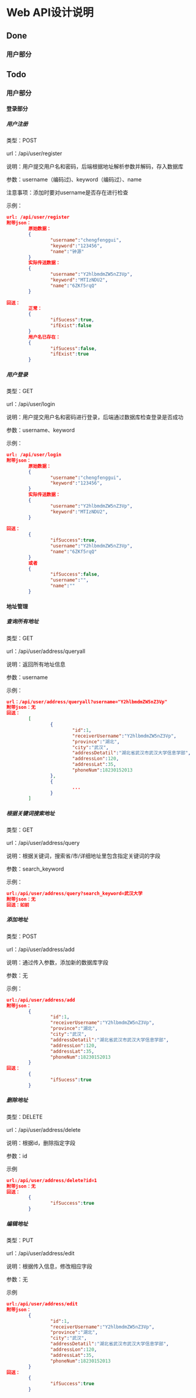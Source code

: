 # Web API设计说明



## Done

### 用户部分



## Todo

### 用户部分

#### 登录部分

##### 用户注册

类型：POST

url：/api/user/register

说明：用户提交用户名和密码，后端根据地址解析参数并解码，存入数据库

参数：username（编码过)、keyword（编码过）、name

注意事项：添加时要对username是否存在进行检查

示例：

```json
url: /api/user/register
附带json：
		原始数据：
		{
				"username":"chengfenggui",
				"keyword":"123456",
				"name":"钟源"
		}
		实际传送数据：
		{
				"username":"Y2hlbmdmZW5nZ3Vp",
				"keyword":"MTIzNDU2",
				"name":"6ZKf5rqQ"
		}
		
回送：
		正常：
		{
				"ifSucess":true,
				"ifExist":false
		}
		用户名已存在：
		{
				"ifSucess":false,
				"ifExist":true
		}
```



##### 用户登录

类型：GET

url：/api/user/login

说明：用户提交用户名和密码进行登录，后端通过数据库检查登录是否成功

参数：username、keyword

示例：

```json
url: /api/user/login
附带json：
		原始数据：
		{
				"username":"chengfenggui",
				"keyword":"123456",
		}
		实际传送数据：
		{
				"username":"Y2hlbmdmZW5nZ3Vp",
				"keyword":"MTIzNDU2",
		}
		
回送：
		{
				"ifSuccess":true,
				"username":"Y2hlbmdmZW5nZ3Vp",
				"name":"6ZKf5rqQ"
		}
		或者
		{
				"ifSuccess":false,
				"username":"",
				"name":""
		}
```



#### 地址管理

##### 查询所有地址

类型：GET

url：/api/user/address/queryall

说明：返回所有地址信息

参数：username

示例：

```json
url：/api/user/address/queryall?username="Y2hlbmdmZW5nZ3Vp"
附带json：无
回送：
		[
				{
						"id":1,
						"receiverUsername":"Y2hlbmdmZW5nZ3Vp",
						"province":"湖北",
						"city":"武汉",
						"addressDetatil":"湖北省武汉市武汉大学信息学部",
						"addressLon":120,
						"addressLat":35,
						"phoneNum":18230152013
				},
				{
						...
				}
		]
```



##### 根据关键词搜索地址

类型：GET

url：/api/user/address/query

说明：根据关键词，搜索省/市/详细地址里包含指定关键词的字段

参数：search_keyword

示例：

```json
url:/api/user/address/query?search_keyword=武汉大学
附带json：无
回送：如前
```



##### 添加地址

类型：POST

url：/api/user/address/add

说明：通过传入参数，添加新的数据库字段

参数：无

示例：

```json
url:/api/user/address/add
附带json：
		{
				"id":1,
				"receiverUsername":"Y2hlbmdmZW5nZ3Vp",
				"province":"湖北",
				"city":"武汉",
				"addressDetatil":"湖北省武汉市武汉大学信息学部",
				"addressLon":120,
				"addressLat":35,
				"phoneNum":18230152013
		}
回送：
		{
				"ifSucess":true
		}
```



##### 删除地址

类型：DELETE

url：/api/user/address/delete

说明：根据id，删除指定字段

参数：id

示例

```json
url:/api/user/address/delete?id=1
附带json：无
回送：
		{
				"ifSuccess":true
		}
```



##### 编辑地址

类型：PUT

url：/api/user/address/edit

说明：根据传入信息，修改相应字段

参数：无

示例

```json
url:/api/user/address/edit
附带json：
		{
				"id":1,
				"receiverUsername":"Y2hlbmdmZW5nZ3Vp",
				"province":"湖北",
				"city":"武汉",
				"addressDetatil":"湖北省武汉市武汉大学信息学部",
				"addressLon":120,
				"addressLat":35,
				"phoneNum":18230152013
		}
回送：
		{
				"ifSuccess":true
		}
```

